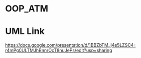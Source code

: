 # OOP_ATM
# UML Link
https://docs.google.com/presentation/d/1BBZbTM_j4e5LZSC4-r4mPg0ULTMJhBnnrOcT8nuJePs/edit?usp=sharing
